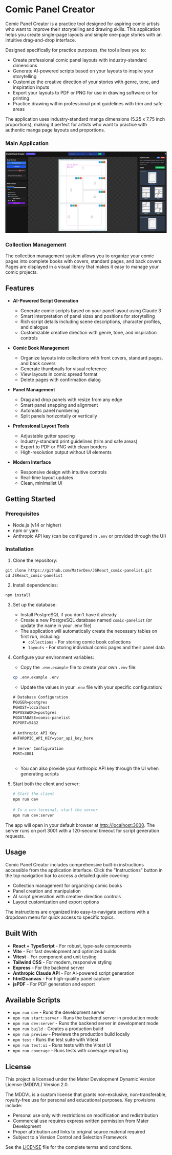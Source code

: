 # Comic Panel Creator

Comic Panel Creator is a practice tool designed for aspiring comic artists who want to improve their storytelling and drawing skills. This application helps you create single-page layouts and simple one-page stories with an intuitive drag-and-drop interface. 

Designed specifically for practice purposes, the tool allows you to:
- Create professional comic panel layouts with industry-standard dimensions
- Generate AI-powered scripts based on your layouts to inspire your storytelling
- Customize the creative direction of your stories with genre, tone, and inspiration inputs
- Export your layouts to PDF or PNG for use in drawing software or for printing
- Practice drawing within professional print guidelines with trim and safe areas

The application uses industry-standard manga dimensions (5.25 x 7.75 inch proportions), making it perfect for artists who want to practice with authentic manga page layouts and proportions.

### Main Application
![Comic Panel Creator Screenshot](/images/full-app.png)

### Collection Management
The collection management system allows you to organize your comic pages into complete books with covers, standard pages, and back covers. Pages are displayed in a visual library that makes it easy to manage your comic projects.

## Features

- **AI-Powered Script Generation**
  - Generate comic scripts based on your panel layout using Claude 3
  - Smart interpretation of panel sizes and positions for storytelling
  - Rich script details including scene descriptions, character profiles, and dialogue
  - Customizable creative direction with genre, tone, and inspiration controls

- **Comic Book Management**
  - Organize layouts into collections with front covers, standard pages, and back covers
  - Generate thumbnails for visual reference
  - View layouts in comic spread format
  - Delete pages with confirmation dialog

- **Panel Management**
  - Drag and drop panels with resize from any edge
  - Smart panel snapping and alignment
  - Automatic panel numbering
  - Split panels horizontally or vertically

- **Professional Layout Tools**
  - Adjustable gutter spacing
  - Industry-standard print guidelines (trim and safe areas)
  - Export to PDF or PNG with clean borders
  - High-resolution output without UI elements

- **Modern Interface**
  - Responsive design with intuitive controls
  - Real-time layout updates
  - Clean, minimalist UI

## Getting Started

### Prerequisites

- Node.js (v14 or higher)
- npm or yarn
- Anthropic API key (can be configured in `.env` or provided through the UI)

### Installation

1. Clone the repository:
```
git clone https://github.com/MaterDev/JSReact_comic-panelist.git
cd JSReact_comic-panelist
```

2. Install dependencies:
```
npm install
```

3. Set up the database:
   - Install PostgreSQL if you don't have it already
   - Create a new PostgreSQL database named `comic-panelist` (or update the name in your .env file)
   - The application will automatically create the necessary tables on first run, including:
     - `collections` - For storing comic book collections
     - `layouts` - For storing individual comic pages and their panel data

4. Configure your environment variables:
   - Copy the `.env.example` file to create your own `.env` file:
   ```bash
   cp .env.example .env
   ```
   - Update the values in your `.env` file with your specific configuration:
   ```
   # Database Configuration
   PGUSER=postgres
   PGHOST=localhost
   PGPASSWORD=postgres
   PGDATABASE=comic-panelist
   PGPORT=5432
   
   # Anthropic API Key
   ANTHROPIC_API_KEY=your_api_key_here
   
   # Server Configuration
   PORT=3001
   

   ```
   - You can also provide your Anthropic API key through the UI when generating scripts

5. Start both the client and server:
   ```bash
   # Start the client
   npm run dev
   
   # In a new terminal, start the server
   npm run dev:server
   ```

The app will open in your default browser at [http://localhost:3000](http://localhost:3000). The server runs on port 3001 with a 120-second timeout for script generation requests.

## Usage

Comic Panel Creator includes comprehensive built-in instructions accessible from the application interface. Click the "Instructions" button in the top navigation bar to access a detailed guide covering:

- Collection management for organizing comic books
- Panel creation and manipulation
- AI script generation with creative direction controls
- Layout customization and export options

The instructions are organized into easy-to-navigate sections with a dropdown menu for quick access to specific topics.

## Built With

- **React + TypeScript** - For robust, type-safe components
- **Vite** - For fast development and optimized builds
- **Vitest** - For component and unit testing
- **Tailwind CSS** - For modern, responsive styling
- **Express** - For the backend server
- **Anthropic Claude API** - For AI-powered script generation
- **html2canvas** - For high-quality panel capture
- **jsPDF** - For PDF generation and export

## Available Scripts

- `npm run dev` - Runs the development server
- `npm run start:server` - Runs the backend server in production mode
- `npm run dev:server` - Runs the backend server in development mode
- `npm run build` - Creates a production build
- `npm run preview` - Previews the production build locally
- `npm test` - Runs the test suite with Vitest
- `npm run test:ui` - Runs tests with the Vitest UI
- `npm run coverage` - Runs tests with coverage reporting

## License

This project is licensed under the Mater Development Dynamic Version License (MDDVL) Version 2.0.

The MDDVL is a custom license that grants non-exclusive, non-transferable, royalty-free use for personal and educational purposes. Key provisions include:

- Personal use only with restrictions on modification and redistribution
- Commercial use requires express written permission from Mater Development
- Proper attribution and links to original source material required
- Subject to a Version Control and Selection Framework

See the [LICENSE](LICENSE) file for the complete terms and conditions.
